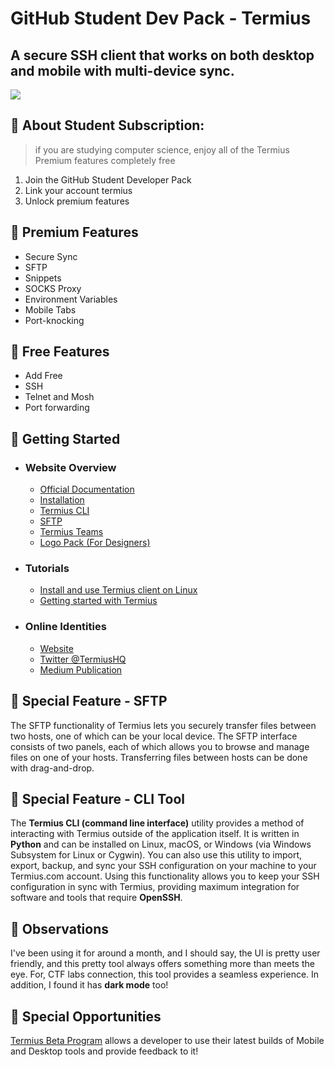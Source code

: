 # GitHub Student Dev Pack - Termius
## A secure SSH client that works on both desktop and mobile with multi-device sync.

<img src="../assets/termius.jpeg">

## 🎯 About Student Subscription:

> if you are studying computer science, enjoy all of the Termius Premium features completely free

1. Join the GitHub Student Developer Pack 
2. Link your account termius
3. Unlock premium features


## 🎯 Premium Features 

- Secure Sync
- SFTP
- Snippets
- SOCKS Proxy
- Environment Variables
- Mobile Tabs 
- Port-knocking


## 🎯 Free Features 

- Add Free
- SSH
- Telnet and Mosh
- Port forwarding

## 🎯 Getting Started
- ### Website Overview
    - [Official Documentation](https://docs.termius.com/)
    - [Installation](https://docs.termius.com/installation)
    - [Termius CLI](https://docs.termius.com/termius-handbook/termius-cli)
    - [SFTP](https://docs.termius.com/termius-handbook/sftp)
    - [Termius Teams](https://docs.termius.com/termius-for-teams/teams-overview)
    - [Logo Pack (For Designers)](https://www.termius.com/brand-resources)

- ### Tutorials 
    - [Install and use Termius client on Linux](https://www.youtube.com/watch?v=tUFIvrKSS4w)
    - [Getting started with Termius](https://blog.termius.com/getting-started-with-termius-96b5c27bf63b)

   
- ### Online Identities
    - [Website](https://www.termius.com) 
    - [Twitter @TermiusHQ](https://twitter.com/termiushq)
    - [Medium Publication](https://medium.com/@Termius)

## 🎯 Special Feature - SFTP

The SFTP functionality of Termius lets you securely transfer files between two hosts, one of which can be your local device.
The SFTP interface consists of two panels, each of which allows you to browse and manage files on one of your hosts.
Transferring files between hosts can be done with drag-and-drop. 


## 🎯 Special Feature - CLI Tool

The **Termius CLI (command line interface)** utility provides a method of interacting with Termius outside of the application itself. 
It is written in **Python** and can be installed on Linux, macOS, or Windows (via Windows Subsystem for Linux or Cygwin).
You can also use this utility to import, export, backup, and sync your SSH configuration on your machine to your Termius.com account. 
Using this functionality allows you to keep your SSH configuration in sync with Termius, providing maximum integration for software and tools that require **OpenSSH**.


## 🎯 Observations

I've been using it for around a month, and I should say, the UI is pretty user friendly, and this pretty tool always offers something more than meets the eye.
For, CTF labs connection, this tool provides a seamless experience.
In addition, I found it has **dark mode** too!

## 🎯 Special Opportunities
[Termius Beta Program](https://www.termius.com/beta-program) allows a developer to use their latest builds of Mobile and Desktop tools and provide feedback to it!
